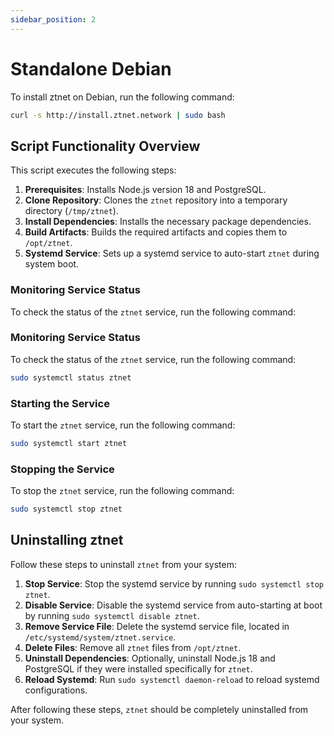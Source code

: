 ```yaml
---
sidebar_position: 2
---
```


# Standalone Debian

To install ztnet on Debian, run the following command:
```bash
curl -s http://install.ztnet.network | sudo bash
```

## Script Functionality Overview

This script executes the following steps:

1. **Prerequisites**: Installs Node.js version 18 and PostgreSQL.
2. **Clone Repository**: Clones the `ztnet` repository into a temporary directory (`/tmp/ztnet`).
3. **Install Dependencies**: Installs the necessary package dependencies.
4. **Build Artifacts**: Builds the required artifacts and copies them to `/opt/ztnet`.
5. **Systemd Service**: Sets up a systemd service to auto-start `ztnet` during system boot.

### Monitoring Service Status
To check the status of the `ztnet` service, run the following command:

### Monitoring Service Status
To check the status of the `ztnet` service, run the following command:

```bash
sudo systemctl status ztnet
```

### Starting the Service
To start the `ztnet` service, run the following command:

```bash
sudo systemctl start ztnet
```

### Stopping the Service
To stop the `ztnet` service, run the following command:

```bash
sudo systemctl stop ztnet
```


## Uninstalling ztnet

Follow these steps to uninstall `ztnet` from your system:

1. **Stop Service**: Stop the systemd service by running `sudo systemctl stop ztnet`.
2. **Disable Service**: Disable the systemd service from auto-starting at boot by running `sudo systemctl disable ztnet`.
3. **Remove Service File**: Delete the systemd service file, located in `/etc/systemd/system/ztnet.service`.
4. **Delete Files**: Remove all `ztnet` files from `/opt/ztnet`.
5. **Uninstall Dependencies**: Optionally, uninstall Node.js 18 and PostgreSQL if they were installed specifically for `ztnet`.
6. **Reload Systemd**: Run `sudo systemctl daemon-reload` to reload systemd configurations.

After following these steps, `ztnet` should be completely uninstalled from your system.

